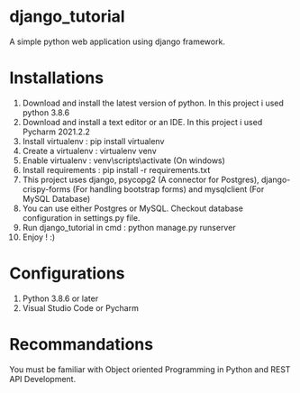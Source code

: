 # django_tutorial
A simple python web application using django framework.
# Installations

1. Download and install the latest version of python. In this project i used python 3.8.6
2. Download and install a text editor or an IDE. In this project i used Pycharm 2021.2.2
3. Install virtualenv : pip install virtualenv
4. Create a virtualenv : virtualenv venv
5. Enable virtualenv : venv\scripts\activate (On windows)
6. Install requirements : pip install -r requirements.txt
7. This project uses django, psycopg2 (A connector for Postgres), django-crispy-forms (For handling bootstrap forms) and mysqlclient (For MySQL Database)
8. You can use either Postgres or MySQL. Checkout database configuration in settings.py file.
9. Run django_tutorial in cmd : python manage.py runserver
10. Enjoy ! :)

# Configurations

1. Python 3.8.6 or later
2. Visual Studio Code or Pycharm

# Recommandations

You must be familiar with Object oriented Programming in Python and REST API Development.
